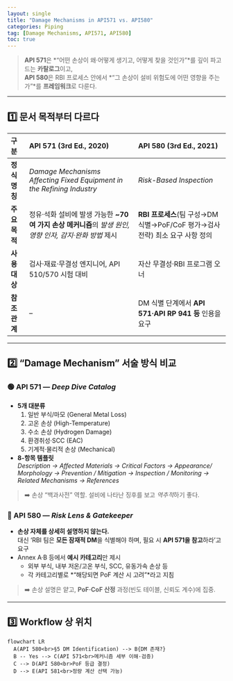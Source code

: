 ```yaml
---
layout: single
title: "Damage Mechanisms in API571 vs. API580"
categories: Piping
tag: [Damage Mechanisms, API571, API580]
toc: true
---
```


> **API 571**은 *“어떤 손상이 왜·어떻게 생기고, 어떻게 찾을 것인가”*를 깊이 파고드는 **카탈로그**이고,  
> **API 580**은 RBI 프로세스 안에서 *“그 손상이 설비 위험도에 어떤 영향을 주는가”*를 **프레임워크**로 다룬다.

---

## 1️⃣ 문서 목적부터 다르다

| 구분          | API 571 (3rd Ed., 2020)                                      | API 580 (3rd Ed., 2021)                                      |
| :------------ | :----------------------------------------------------------- | :----------------------------------------------------------- |
| **정식 명칭** | *Damage Mechanisms Affecting Fixed Equipment in the Refining Industry* | *Risk-Based Inspection*                                      |
| **주요 목적** | 정유·석화 설비에 발생 가능한 **~70 여 가지 손상 메커니즘**의 _발생 원인, 영향 인자, 감지·완화 방법_ 제시 | **RBI 프로세스**(팀 구성→DM 식별→PoF/CoF 평가→검사전략) 최소 요구 사항 정의 |
| **사용 대상** | 검사·재료·무결성 엔지니어, API 510/570 시험 대비             | 자산 무결성·RBI 프로그램 오너                                |
| **참조 관계** | –                                                            | DM 식별 단계에서 **API 571·API RP 941 등** 인용을 요구 |

---

## 2️⃣ “Damage Mechanism” 서술 방식 비교

### 🟢 API 571 ― *Deep Dive Catalog*

- **5개 대분류**  
  1. 일반 부식/마모 (General Metal Loss)  
  2. 고온 손상 (High-Temperature)  
  3. 수소 손상 (Hydrogen Damage)  
  4. 환경취성·SCC (EAC)  
  5. 기계적·물리적 손상 (Mechanical) 
- **8-항목 템플릿**  
  _Description → Affected Materials → Critical Factors → Appearance/ Morphology → Prevention / Mitigation → Inspection / Monitoring → Related Mechanisms → References_

> ➡️ 손상 “백과사전” 역할. 설비에 나타난 징후를 보고 *역추적*하기 좋다.

### 🔵 API 580 ― *Risk Lens & Gatekeeper*

- **손상 자체를 상세히 설명하지 않는다.**  
  대신 ‘RBI 팀은 **모든 잠재적 DM**을 식별해야 하며, 필요 시 **API 571을 참고**하라’고 요구 
- Annex A·B 등에서 **예시 카테고리**만 제시  
  - 외부 부식, 내부 저온/고온 부식, SCC, 유동가속 손상 등  
  - 각 카테고리별로 *“해당되면 PoF 계산 시 고려”*라고 지침

> ➡️ 손상 설명은 얕고, **PoF·CoF 산정** 과정(빈도 테이블, 신뢰도 계수)에 집중.

---

## 3️⃣ Workflow 상 위치

```mermaid
flowchart LR
  A(API 580<br>§5 DM Identification) --> B{DM 존재?}
  B -- Yes --> C(API 571<br>메커니즘 세부 이해·검증)
  C --> D(API 580<br>PoF 등급 결정)
  D --> E(API 581<br>정량 계산 선택 가능)
```